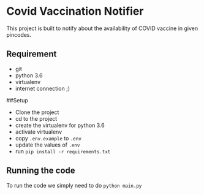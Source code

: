 # Covid Vaccination Notifier

This project is built to notify about the availability of COVID vaccine in given pincodes.

## Requirement

- git
- python 3.6
- virtualenv
- internet connection ;)

##Setup

- Clone the project
- cd to the project
- create the virtualenv for python 3.6
- activate virtualenv
- copy `.env.example` to `.env`
- update the values of `.env`
- run `pip install -r requirements.txt`

## Running the code

To run the code we simply need to do `python main.py`
